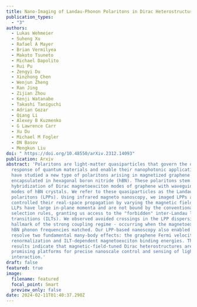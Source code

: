 ```yaml
---
title: Nano-Imaging of Landau-Phonon Polaritons in Dirac Heterostructures
publication_types:
  - "3"
authors:
  - Lukas Wehmeier
  - Suheng Xu
  - Rafael A Mayer
  - Brian Vermilyea
  - Makoto Tsuneto
  - Michael Dapolito
  - Rui Pu
  - Zengyi Du
  - Xinzhong Chen
  - Wenjun Zheng
  - Ran Jing
  - Zijian Zhou
  - Kenji Watanabe
  - Takashi Taniguchi
  - Adrian Gozar
  - Qiang Li
  - Alexey B Kuzmenko
  - G Lawrence Carr
  - Xu Du
  - Michael M Fogler
  - DN Basov
  - Mengkun Liu
doi: " https://doi.org/10.48550/arXiv.2312.14093"
publication: Arxiv
abstract: 'Polaritons are light-matter quasiparticles that govern the optical
  response of quantum materials and enable their nanophotonic applications. We
  have studied a new type of polaritons arising in magnetized graphene
  encapsulated in hexagonal boron nitride (hBN). These polaritons stem from
  hybridization of Dirac magnetoexciton modes of graphene with waveguide phonon
  modes of hBN crystals. We refer to these quasiparticles as the Landau-phonon
  polaritons (LPPs). Using infrared magneto nanoscopy, we imaged LPPs and
  controlled their real-space propagation by varying the magnetic field. These
  LLPs have large in-plane momenta and are not bound by the conventional optical
  selection rules, granting us access to the "forbidden" inter-Landau level
  transitions (ILTs). We observed avoided crossings in the LPP dispersion - a
  hallmark of the strong coupling regime - occurring when the magnetoexciton and
  hBN phonon frequencies matched. Our LPP-based nanoscopy also enabled us to
  resolve two fundamental many-body effects: the graphene Fermi velocity
  renormalization and ILT-dependent magnetoexciton binding energies. These
  results indicate that magnetic-field-tuned Dirac heterostructures are
  promising platforms for precise nanoscale control and sensing of light-matter
  interaction.'
draft: false
featured: true
image:
  filename: featured
  focal_point: Smart
  preview_only: false
date: 2024-02-11T01:40:37.290Z
---
```

